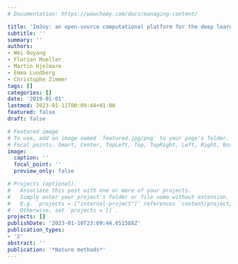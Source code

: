 ```yaml
---
# Documentation: https://wowchemy.com/docs/managing-content/

title: 'ImJoy: an open-source computational platform for the deep learning era'
subtitle: ''
summary: ''
authors:
- Wei Ouyang
- Florian Mueller
- Martin Hjelmare
- Emma Lundberg
- Christophe Zimmer
tags: []
categories: []
date: '2019-01-01'
lastmod: 2023-01-11T00:09:44+01:00
featured: false
draft: false

# Featured image
# To use, add an image named `featured.jpg/png` to your page's folder.
# Focal points: Smart, Center, TopLeft, Top, TopRight, Left, Right, BottomLeft, Bottom, BottomRight.
image:
  caption: ''
  focal_point: ''
  preview_only: false

# Projects (optional).
#   Associate this post with one or more of your projects.
#   Simply enter your project's folder or file name without extension.
#   E.g. `projects = ["internal-project"]` references `content/project/deep-learning/index.md`.
#   Otherwise, set `projects = []`.
projects: []
publishDate: '2023-01-10T23:09:44.651588Z'
publication_types:
- '2'
abstract: ''
publication: '*Nature methods*'
---
```

